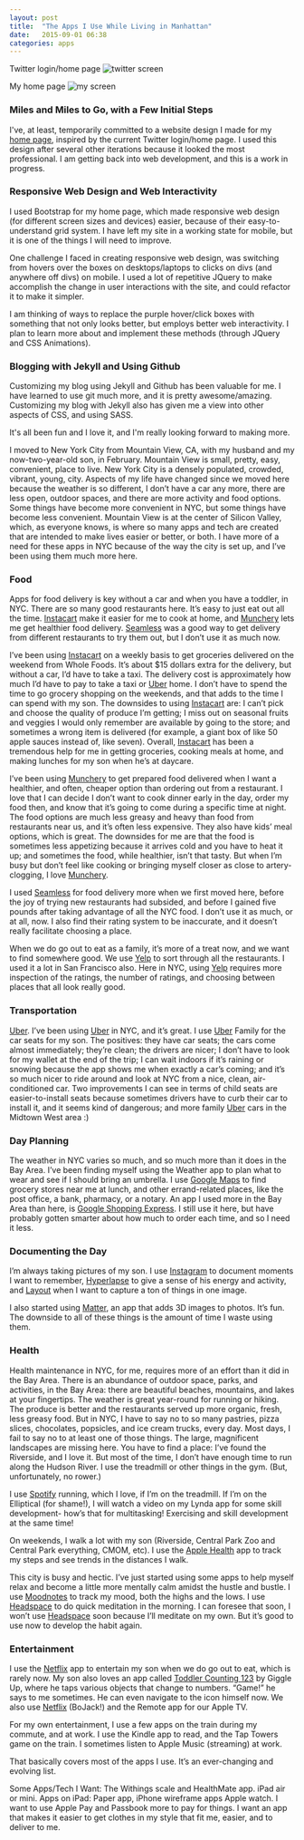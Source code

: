 ```yaml
---
layout: post
title:  "The Apps I Use While Living in Manhattan"
date:   2015-09-01 06:38
categories: apps
---
```


Twitter login/home page
![twitter screen](http://khasachi.com/images/twitterscreen.png)


My home page 
![my screen](http://khasachi.com/images/myscreen.png)

### Miles and Miles to Go, with a Few Initial Steps
I've, at least, temporarily committed to a website design I made for my [home page](http://www.khasachi.com), inspired by the current Twitter login/home page. I used this design after several other iterations because it looked the most professional. I am getting back into web development, and this is a work in progress. 

### Responsive Web Design and Web Interactivity 

I used Bootstrap for my home page, which made responsive web design (for different screen sizes and devices) easier, because of their easy-to-understand grid system. I have left my site in a working state for mobile, but it is one of the things I will need to improve. 

One challenge I faced in creating responsive web design, was switching from hovers over the boxes on desktops/laptops to clicks on divs (and anywhere off divs) on mobile. I used a lot of repetitive JQuery to make accomplish the change in user interactions with the site, and could refactor it to make it simpler. 

I am thinking of ways to replace the purple hover/click boxes with something that not only looks better, but employs better web interactivity. I plan to learn more about and implement these methods (through JQuery and CSS Animations). 

### Blogging with Jekyll and Using Github
Customizing my blog using Jekyll and Github has been valuable for me. I have learned to use git much more, and it is pretty awesome/amazing. Customizing my blog with Jekyll also has given me a view into other aspects of CSS, and using SASS. 

It's all been fun and I love it, and I'm really looking forward to making more. 


I moved to New York City from Mountain View, CA, with my husband and my now-two-year-old son, in February. Mountain View is small, pretty, easy, convenient, place to live. New York City is a densely populated, crowded, vibrant, young, city. Aspects of my life have changed since we moved here because the weather is so different, I don’t have a car any more, there are less open, outdoor spaces, and there are more activity and food options. Some things have become more convenient in NYC, but some things have become less convenient. Mountain View is at the center of Silicon Valley, which, as everyone knows, is where so many apps and tech are created that are intended to make lives easier or better, or both. I have more of a need for these apps in NYC because of the way the city is set up, and I’ve been using them much more here. 

### Food
Apps for food delivery is key without a car and when you have a toddler, in NYC. There are so many good restaurants here. It’s easy to just eat out all the time. [Instacart](https://www.instacart.com/) make it easier for me to cook at home, and [Munchery](https://www.munchery.com//) lets me get healthier food delivery. [Seamless](https://www.seamless.com/) was a good way to get delivery from different restaurants to try them out, but I don’t use it as much now. 

I’ve been using [Instacart](https://www.instacart.com/) on a weekly basis to get groceries delivered on the weekend from Whole Foods. It’s about $15 dollars extra for the delivery, but without a car, I’d have to take a taxi. The delivery cost is approximately how much I’d have to pay to take a taxi or [Uber](https://www.uber.com/) home. I don’t have to spend the time to go grocery shopping on the weekends, and that adds to the time I can spend with my son. The downsides to using [Instacart](https://www.instacart.com/) are: I can’t pick and choose the quality of produce I’m getting; I miss out on seasonal fruits and veggies I would only remember are available by going to the store; and sometimes a wrong item is delivered (for example, a giant box of like 50  apple sauces instead of, like seven).  Overall, [Instacart](https://www.instacart.com/) has been a tremendous help for me in getting groceries, cooking meals at home, and making lunches for my son when he’s at daycare. 

I’ve been using [Munchery](https://www.munchery.com//) to get prepared food delivered when I want a healthier, and often, cheaper option than ordering out from a restaurant. I love that I can decide I don’t want to cook dinner early in the day, order my food then, and know that it’s going to come during a specific time at night. The food options are much less greasy and heavy than food from restaurants near us, and it’s often less expensive. They also have kids’ meal options, which is great. The downsides for me are that the food is sometimes less appetizing because it arrives cold and you have to heat it up; and sometimes the food, while healthier, isn’t that tasty. But when I’m busy but don’t feel like cooking or bringing myself closer as close to artery-clogging, I love [Munchery](https://www.munchery.com//). 

I used [Seamless](https://www.seamless.com/) for food delivery more when we first moved here, before the joy of trying new restaurants had subsided, and before I gained five pounds after taking advantage of all the NYC food. I don’t use  it as much, or at all, now. I also find their rating system to be inaccurate, and it doesn’t really facilitate choosing a place.

When we do go out to eat as a family, it’s more of a treat now, and we want to find somewhere good. We use [Yelp](http://www.yelp.com) to sort through all the restaurants. I used it a lot in San Francisco also. Here in NYC, using [Yelp](http://www.yelp.com) requires more inspection of the ratings, the number of ratings, and choosing between places that all look really good. 

### Transportation
[Uber](https://www.uber.com/). I’ve been using [Uber](https://www.uber.com/) in NYC, and it’s great. I use [Uber](https://www.uber.com/) Family for the car seats for my son. The positives: they have car seats; the cars come almost immediately; they’re clean; the drivers are nicer; I don’t have to look for my wallet at the end of the trip; I can wait indoors if it’s raining or snowing because the app shows me when exactly a car’s coming; and it’s so much nicer to ride around and look at NYC from a nice, clean, air-conditioned car. Two improvements I can see in terms of child seats are easier-to-install seats because sometimes drivers have to curb their car to install it, and it seems kind of dangerous; and more family [Uber](https://www.uber.com/) cars in the Midtown West area :) 

### Day Planning
The weather in NYC varies so much, and so much more than it does in the Bay Area. I’ve been finding myself using the Weather app to plan what to wear and see if I should bring an umbrella. I use [Google Maps](https://www.google.com/maps) to find grocery stores near me at lunch, and other errand-related places, like the post office, a bank, pharmacy, or a notary. An app I used more in the Bay Area than here, is [Google Shopping Express](https://www.google.com/express/). I still use it here, but have probably gotten smarter about how much to order each time, and so I need it less. 


### Documenting the Day
I’m always taking pictures of my son. I use [Instagram](https://www.instagram.com/) to document moments I want to remember, [Hyperlapse](https://itunes.apple.com/us/app/hyperlapse-from-instagram/id740146917?mt=8) to give a sense of his energy and activity, and [Layout](https://itunes.apple.com/us/app/layout-from-instagram/id967351793?mt=8) when I want to capture a ton of things in one image. 

I also started using [Matter](http://www.matterapp.co/), an app that adds 3D images to photos. It’s fun. The downside to all of these things is the amount of time I waste using them. 

### Health
Health maintenance in NYC, for me, requires more of an effort than it did in the Bay Area. There is an abundance of outdoor space, parks, and activities, in the Bay Area: there are beautiful beaches, mountains, and lakes at your fingertips. The weather is great year-round for running or hiking. The produce is better and the restaurants served up more organic, fresh, less greasy food. But in NYC, I have to say no to so many pastries, pizza slices, chocolates, popsicles, and ice cream trucks, every day. Most days, I fail to say no to at least one of those things. The large, magnificent landscapes are missing here. You have to find a place: I’ve found the Riverside, and I love it. But most of the time, I don’t have enough time to run along the Hudson River. I use the treadmill or other things in the gym. (But, unfortunately, no rower.) 

I use [Spotify](https://www.spotify.com/) running, which I love, if I’m on the treadmill. If I’m on the Elliptical (for shame!), I will watch a video on my Lynda app for some skill development- how’s that for multitasking! Exercising and skill development at the same time!

On weekends, I walk a lot with my son (Riverside, Central Park Zoo and Central Park everything, CMOM, etc). I use the [Apple Health](https://support.apple.com/en-us/HT203037) app to track my steps and see trends in the distances I walk. 

This city is busy and hectic. I’ve just started using some apps to help myself relax and become a little more mentally calm amidst the hustle and bustle. I use [Moodnotes](http://www.moodnotes.thriveport.com/) to track my mood, both the highs and the lows. I use [Headspace](https://www.headspace.com/) to do quick meditation in the morning. I can foresee that soon, I won’t use [Headspace](https://www.headspace.com/) soon because I’ll meditate on my own. But it’s good to use now to develop the habit again. 

### Entertainment
I use the [Netflix](https://www.netflix.com/) app to entertain my son when we do go out to eat, which is rarely now. My son also loves an app called [Toddler Counting 123](http://www.giggleup.com/toddler-counting-123/) by Giggle Up, where he taps various objects that change to numbers. “Game!” he says to me sometimes. He can even navigate to the icon himself now. We also use [Netflix](https://www.netflix.com/) (BoJack!) and the Remote app for our Apple TV. 

For my own entertainment, I use a few apps on the train during my commute, and at work. I use the Kindle app to read, and the Tap Towers game on the train. I sometimes listen to Apple Music (streaming) at work. 

That basically covers most of the apps I use. It’s an ever-changing and evolving list. 

Some Apps/Tech I Want: 
The Withings scale and HealthMate app. 
iPad air or mini. 
Apps on iPad: Paper app, iPhone wireframe apps
Apple watch. 
I want to use Apple Pay and Passbook more to pay for things. 
I want an app that makes it easier to get clothes in my style that fit me, easier, and to deliver to me. 

















